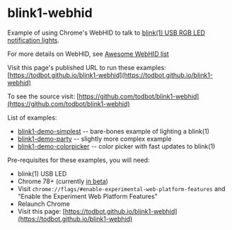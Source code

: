 # blink1-webhid

Example of using Chrome's WebHID to talk to [blink(1) USB RGB LED notification lights](https://blink1.thingm.com/).

For more details on WebHID, see [Awesome WebHID list](https://github.com/robatwilliams/awesome-webhid)

Visit this page's published URL to run these examples:
[https://todbot.github.io/blink1-webhid](https://todbot.github.io/blink1-webhid)

To see the source visit: [https://github.com/todbot/blink1-webhid](https://github.com/todbot/blink1-webhid)

List of examples:
* [blink1-demo-simplest](./blink1-demo-simplest/) -- bare-bones example of lighting a blink(1)
* [blink1-demo-party](./blink1-demo-party/) -- slightly more complex example
* [blink1-demo-colorpicker](./blink1-demo-colorpicker/) -- color picker with fast updates to blink(1)


Pre-requisites for these examples, you will need:
* blink(1) USB LED
* Chrome 78+ (currently <a href="https://www.google.com/chrome/beta">in beta</a>)
* Visit `chrome://flags/#enable-experimental-web-platform-features`
and "Enable the Experiment Web Platform Features"
* Relaunch Chrome 
* Visit this page: [https://todbot.github.io/blink1-webhid](https://todbot.github.io/blink1-webhid)


